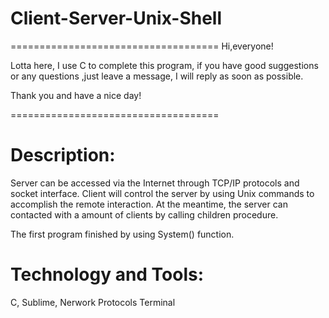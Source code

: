 # Client-Server-Unix-Shell

====================================
Hi,everyone!

Lotta here, I use C to complete this program, if you have good suggestions or any questions ,just leave a message, I will reply as soon as possible. 

Thank you and have a nice day!


====================================

# Description:

Server can be accessed via the Internet through TCP/IP protocols and socket interface. Client will control the server by using Unix commands to accomplish the remote interaction. At the meantime, the server can contacted with a amount of clients by calling children procedure. 

The first program finished by using System() function.

# Technology and Tools:

C, Sublime, Nerwork Protocols Terminal

